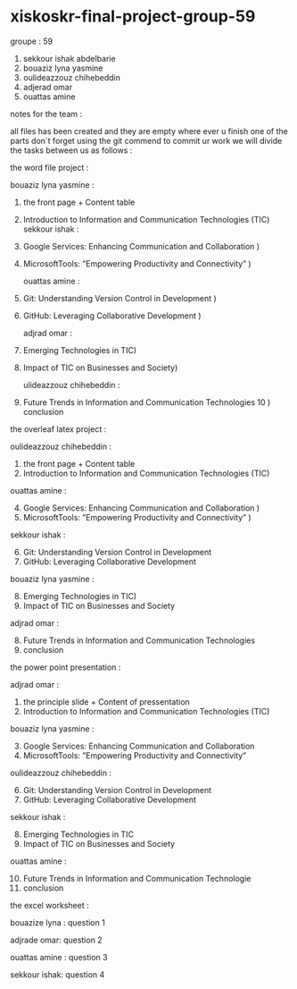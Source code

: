 # xiskoskr-final-project-group-59
groupe : 59 
1) sekkour ishak abdelbarie 
2) bouaziz lyna yasmine
3) oulideazzouz chihebeddin
4) adjerad omar
5) ouattas amine





notes for the team :

all files has been created and they are empty 
where ever u finish one of the parts don´t forget using the git commend to commit ur work
we will divide the tasks between us as follows :


the word file project :

 bouaziz lyna yasmine :
   
1) the front page + Content table
2) Introduction to Information and Communication Technologies (TIC)
   sekkour ishak :
   
3) Google Services: Enhancing Communication and Collaboration )
4) MicrosoftTools: ”Empowering Productivity and Connectivity” )

     ouattas amine :
   
5) Git: Understanding Version Control in Development )
6) GitHub: Leveraging Collaborative Development )

     adjrad omar :
    
7) Emerging Technologies in TIC)
8) Impact of TIC on Businesses and Society)

      ulideazzouz chihebeddin :

9) Future Trends in Information and Communication Technologies
 10 ) conclusion


the overleaf latex project :

oulideazzouz chihebeddin : 

1) the front page + Content table
2) Introduction to Information and Communication Technologies (TIC)

ouattas amine :

4) Google Services: Enhancing Communication and Collaboration )
5) MicrosoftTools: ”Empowering Productivity and Connectivity” )

sekkour ishak :

6) Git: Understanding Version Control in Development 
7) GitHub: Leveraging Collaborative Development 

bouaziz lyna yasmine :

8) Emerging Technologies in TIC)
9) Impact of TIC on Businesses and Society
   
adjrad omar :

8) Future Trends in Information and Communication Technologies
9) conclusion


the power point presentation :

adjrad omar : 

1) the principle slide + Content of pressentation 
2) Introduction to Information and Communication Technologies (TIC)

bouaziz lyna yasmine :

3) Google Services: Enhancing Communication and Collaboration
4) MicrosoftTools: ”Empowering Productivity and Connectivity”

oulideazzouz chihebeddin :

6) Git: Understanding Version Control in Development 
7) GitHub: Leveraging Collaborative Development 

sekkour ishak :

8) Emerging Technologies in TIC
9) Impact of TIC on Businesses and Society

ouattas amine :

10)  Future Trends in Information and Communication Technologie
9) conclusion

the excel worksheet :

bouazize lyna :
question 1 

adjrade omar:
question 2

ouattas amine : 
question 3

sekkour ishak: 
question 4
